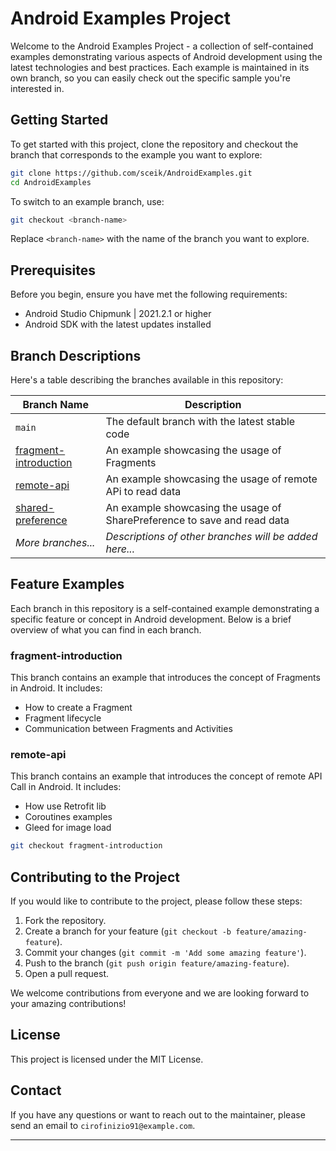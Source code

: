 # Android Examples Project

Welcome to the Android Examples Project - a collection of self-contained examples demonstrating various aspects of Android development using the latest technologies and best practices. Each example is maintained in its own branch, so you can easily check out the specific sample you're interested in.

## Getting Started

To get started with this project, clone the repository and checkout the branch that corresponds to the example you want to explore:

```bash
git clone https://github.com/sceik/AndroidExamples.git
cd AndroidExamples
```

To switch to an example branch, use:

```bash
git checkout <branch-name>
```

Replace `<branch-name>` with the name of the branch you want to explore.

## Prerequisites

Before you begin, ensure you have met the following requirements:

- Android Studio Chipmunk | 2021.2.1 or higher
- Android SDK with the latest updates installed

## Branch Descriptions

Here's a table describing the branches available in this repository:

| Branch Name                                                                                       | Description                                                              |
|---------------------------------------------------------------------------------------------------|--------------------------------------------------------------------------|
| `main`                                                                                            | The default branch with the latest stable code                           |
| [fragment-introduction](https://github.com/sceik/shop-example-android/tree/fragment-introduction) | An example showcasing the usage of Fragments                             |
| [remote-api](https://github.com/sceik/shop-example-android/tree/remote-api)                       | An example showcasing the usage of remote APi to read data               |
| [shared-preference](https://github.com/sceik/shop-example-android/tree/shared-preference)         | An example showcasing the usage of SharePreference to save and read data |
| *More branches...*                                                                                | *Descriptions of other branches will be added here...*                   |

## Feature Examples

Each branch in this repository is a self-contained example demonstrating a specific feature or concept in Android development. Below is a brief overview of what you can find in each branch.

### fragment-introduction

This branch contains an example that introduces the concept of Fragments in Android. It includes:

- How to create a Fragment
- Fragment lifecycle
- Communication between Fragments and Activities

### remote-api

This branch contains an example that introduces the concept of remote API Call in Android. It includes:

- How use Retrofit lib
- Coroutines examples
- Gleed for image load


```bash
git checkout fragment-introduction
```

## Contributing to the Project

If you would like to contribute to the project, please follow these steps:

1. Fork the repository.
2. Create a branch for your feature (`git checkout -b feature/amazing-feature`).
3. Commit your changes (`git commit -m 'Add some amazing feature'`).
4. Push to the branch (`git push origin feature/amazing-feature`).
5. Open a pull request.

We welcome contributions from everyone and we are looking forward to your amazing contributions!

## License

This project is licensed under the MIT License.

## Contact

If you have any questions or want to reach out to the maintainer, please send an email to `cirofinizio91@example.com`.

---